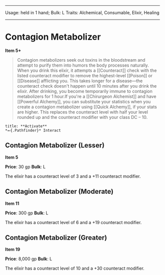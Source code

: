 
---
Usage: held in 1 hand;
Bulk: L
Traits: Alchemical, Consumable, Elixir, Healing

---

# Contagion Metabolizer

**Item 5+**

> Contagion metabolizers seek out toxins in the bloodstream and attempt to purify them into humors the body processes naturally. When you drink this elixir, it attempts a [[Counteract]] check with the listed counteract modifier to remove the highest-level [[Poison]] or [[Disease]] afflicting you. This takes longer for a disease—the counteract check doesn't happen until 10 minutes after you drink the elixir. After drinking, you become temporarily immune to contagion metabolizers for 1 hour.If you're a [[Chirurgeon Alchemist]] and have [[Powerful Alchemy]], you can substitute your statistics when you create a contagion metabolizer using [[Quick Alchemy]], if your stats are higher. This replaces the counteract level with half your level rounded up and the counteract modifier with your class DC – 10.

```ad-embed-ability
title: **Activate**
*⬻{.Pathfinder}* Interact 
```

## Contagion Metabolizer (Lesser)

**Item 5**

**Price**: 30 gp
**Bulk**: L

The elixir has a counteract level of 3 and a +11 counteract modifier.

## Contagion Metabolizer (Moderate)

**Item 11**

**Price**: 300 gp
**Bulk**: L

The elixir has a counteract level of 6 and a +19 counteract modifier.

## Contagion Metabolizer (Greater)

**Item 19**

**Price**: 8,000 gp
**Bulk**: L

The elixir has a counteract level of 10 and a +30 counteract modifier.
